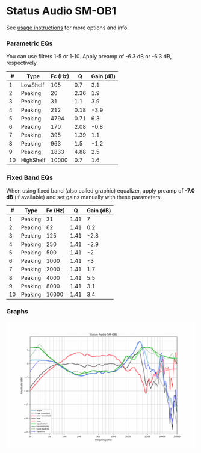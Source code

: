 # Status Audio SM-OB1
See [usage instructions](https://github.com/jaakkopasanen/AutoEq#usage) for more options and info.

### Parametric EQs
You can use filters 1-5 or 1-10. Apply preamp of -6.3 dB or -6.3 dB, respectively.

|   # | Type      |   Fc (Hz) |    Q |   Gain (dB) |
|-----|-----------|-----------|------|-------------|
|   1 | LowShelf  |       105 | 0.7  |         3.1 |
|   2 | Peaking   |        20 | 2.36 |         1.9 |
|   3 | Peaking   |        31 | 1.1  |         3.9 |
|   4 | Peaking   |       212 | 0.18 |        -3.9 |
|   5 | Peaking   |      4794 | 0.71 |         6.3 |
|   6 | Peaking   |       170 | 2.08 |        -0.8 |
|   7 | Peaking   |       395 | 1.39 |         1.1 |
|   8 | Peaking   |       963 | 1.5  |        -1.2 |
|   9 | Peaking   |      1833 | 4.88 |         2.5 |
|  10 | HighShelf |     10000 | 0.7  |         1.6 |

### Fixed Band EQs
When using fixed band (also called graphic) equalizer, apply preamp of **-7.0 dB** (if available) and set gains manually with these parameters.

|   # | Type    |   Fc (Hz) |    Q |   Gain (dB) |
|-----|---------|-----------|------|-------------|
|   1 | Peaking |        31 | 1.41 |         7   |
|   2 | Peaking |        62 | 1.41 |         0.2 |
|   3 | Peaking |       125 | 1.41 |        -2.8 |
|   4 | Peaking |       250 | 1.41 |        -2.9 |
|   5 | Peaking |       500 | 1.41 |        -2   |
|   6 | Peaking |      1000 | 1.41 |        -3   |
|   7 | Peaking |      2000 | 1.41 |         1.7 |
|   8 | Peaking |      4000 | 1.41 |         5.5 |
|   9 | Peaking |      8000 | 1.41 |         3.1 |
|  10 | Peaking |     16000 | 1.41 |         3.4 |

### Graphs
![](./Status%20Audio%20SM-OB1.png)
